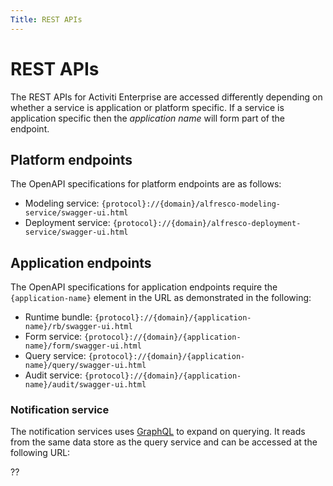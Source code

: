 ```yaml
---
Title: REST APIs
---
```


# REST APIs
The REST APIs for Activiti Enterprise are accessed differently depending on whether a service is application or platform specific. If a service is application specific then the *application name* will form part of the endpoint. 

## Platform endpoints
The OpenAPI specifications for platform endpoints are as follows:

* Modeling service: `{protocol}://{domain}/alfresco-modeling-service/swagger-ui.html`
* Deployment service: `{protocol}://{domain}/alfresco-deployment-service/swagger-ui.html`

## Application endpoints
The OpenAPI specifications for application endpoints require the `{application-name}` element in the URL as demonstrated in the following:

* Runtime bundle: `{protocol}://{domain}/{application-name}/rb/swagger-ui.html`
* Form service: `{protocol}://{domain}/{application-name}/form/swagger-ui.html`
* Query service: `{protocol}://{domain}/{application-name}/query/swagger-ui.html`
* Audit service: `{protocol}://{domain}/{application-name}/audit/swagger-ui.html`

### Notification service
The notification services uses [GraphQL](https://graphql.org/learn/) to expand on querying. It reads from the same data store as the query service and can be accessed at the following URL: 

?? 